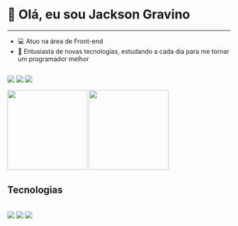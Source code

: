 # 👋 Olá, eu sou Jackson Gravino
---
- 💻 Atuo na área de Front-end
- 👀 Entusiasta de novas tecnologias, estudando a cada dia para me tornar um programador melhor

##
<a href="https://www.youtube.com/channel/UCuxdIvvTAu9u9-epyn34nQA" target="_blank"><img src="https://img.shields.io/badge/YouTube-FF0000?style=for-the-badge&logo=youtube&logoColor=white" target="_blank"></a>
<a href="www.linkedin.com/in/jackson-gravino" target="_blank"><img src="https://img.shields.io/badge/-LinkedIn-%230077B5?style=for-the-badge&logo=linkedin&logoColor=white" target="_blank"></a>
<a href = "mailto:jacksonjlgravino@gmail.com"><img src="https://img.shields.io/badge/Gmail-D14836?style=for-the-badge&logo=gmail&logoColor=white" target="_blank"></a>

<div>
  <img height="180em" src="https://github-readme-stats.vercel.app/api?username=jacksonjlgravino&show_icons=true&theme=dark&include_all_commits=true&count_private=true"/>
  <img height="180em" src="https://github-readme-stats.vercel.app/api/top-langs/?username=jacksonjlgravino&layout=compact&langs_count=16&theme=dark"/>
</div>

## Tecnologias

<div style="display: inline_block"><br/>
  <img align="center" alt"html5" src="https://img.shields.io/badge/HTML5-E34F26?style=for-the-badge&logo=html5&logoColor=white" />
  <img align="center" alt"css3" src="https://img.shields.io/badge/CSS3-1572B6?style=for-the-badge&logo=css3&logoColor=white" />
  <img align="center" alt"javascript" src="https://img.shields.io/badge/JavaScript-F7DF1E?style=for-the-badge&logo=javascript&logoColor=black" />
 </div>
 </br>
<!---
- 👀 I’m interested in ...
- 🌱 I’m currently learning ...
- 💞️ I’m looking to collaborate on ...
- 📫 How to reach me ...
--->
<!---
JacksonJLGravino/JacksonJLGravino is a ✨ special ✨ repository because its `README.md` (this file) appears on your GitHub profile.
You can click the Preview link to take a look at your changes.
--->
